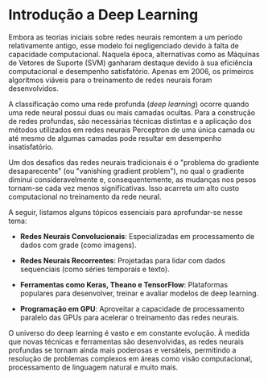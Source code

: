 # Introdução a Deep Learning

Embora as teorias iniciais sobre redes neurais remontem a um período relativamente antigo, esse modelo foi negligenciado devido à falta de capacidade computacional. Naquela época, alternativas como as Máquinas de Vetores de Suporte (SVM) ganharam destaque devido à sua eficiência computacional e desempenho satisfatório. Apenas em 2006, os primeiros algoritmos viáveis para o treinamento de redes neurais foram desenvolvidos.

A classificação como uma rede profunda (_deep learning_) ocorre quando uma rede neural possui duas ou mais camadas ocultas. Para a construção de redes profundas, são necessárias técnicas distintas e a aplicação dos métodos utilizados em redes neurais Perceptron de uma única camada ou até mesmo de algumas camadas pode resultar em desempenho insatisfatório.

Um dos desafios das redes neurais tradicionais é o "problema do gradiente desaparecente" (ou "vanishing gradient problem"), no qual o gradiente diminui consideravelmente e, consequentemente, as mudanças nos pesos tornam-se cada vez menos significativas. Isso acarreta um alto custo computacional no treinamento da rede neural.

A seguir, listamos alguns tópicos essenciais para aprofundar-se nesse tema:

- **Redes Neurais Convolucionais**: Especializadas em processamento de dados com grade (como imagens).

- **Redes Neurais Recorrentes**: Projetadas para lidar com dados sequenciais (como séries temporais e texto).

- **Ferramentas como Keras, Theano e TensorFlow**: Plataformas populares para desenvolver, treinar e avaliar modelos de deep learning.

- **Programação em GPU**: Aproveitar a capacidade de processamento paralelo das GPUs para acelerar o treinamento das redes neurais.

O universo do deep learning é vasto e em constante evolução. À medida que novas técnicas e ferramentas são desenvolvidas, as redes neurais profundas se tornam ainda mais poderosas e versáteis, permitindo a resolução de problemas complexos em áreas como visão computacional, processamento de linguagem natural e muito mais.